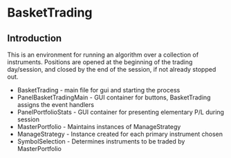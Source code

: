 # BasketTrading

## Introduction

This is an environment for running an algorithm over a collection of instruments.  Positions are opened at the beginning
of the trading day/session, and closed by the end of the session, if not already stopped out.

* BasketTrading - main file for gui and starting the process
* PanelBasketTradingMain - GUI container for buttons, BasketTrading assigns the event handlers
* PanelPortfolioStats - GUI container for presenting elementary P/L during session
* MasterPortfolio - Maintains instances of ManageStrategy
* ManageStrategy - Instance created for each primary instrument chosen
* SymbolSelection - Determines instruments to be traded by MasterPortfolio
